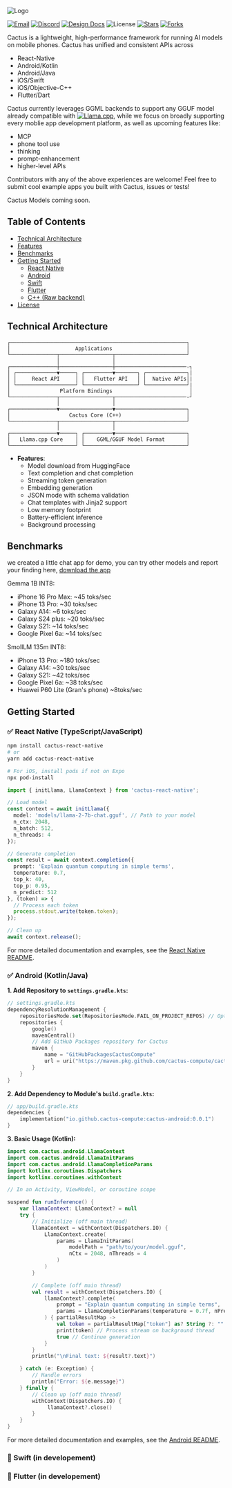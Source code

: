 ![Logo](assets/banner.jpg)

[![Email][gmail-shield]][gmail-url]
[![Discord][discord-shield]][discord-url]
[![Design Docs][docs-shield]][docs-url]
![License](https://img.shields.io/github/license/cactus-compute/cactus?style=for-the-badge)
[![Stars][stars-shield]][github-url]
[![Forks][forks-shield]][github-url]


[gmail-shield]: https://img.shields.io/badge/Gmail-red?style=for-the-badge&logo=gmail&logoColor=white
[gmail-url]: founders@cactuscompute.com

[linkedin-shield]: https://img.shields.io/badge/-LinkedIn-blue.svg?style=for-the-badge&logo=linkedin&colorB=blue
[linkedin-url]: https://www.linkedin.com/company/106281696

[discord-shield]: https://img.shields.io/badge/Discord-5865F2?style=for-the-badge&logo=discord&logoColor=white
[discord-url]: https://discord.gg/cBT6jcCF

[docs-shield]: https://img.shields.io/badge/Design_Docs-009485?style=for-the-badge&logo=readthedocs&logoColor=white
[docs-url]: https://deepwiki.com/cactus-compute/cactus

[website-shield]: https://img.shields.io/badge/Website-black?style=for-the-badge&logo=safari&logoColor=white
[website-url]: https://cactuscompute.com

[stars-shield]: https://img.shields.io/github/stars/cactus-compute/cactus?style=for-the-badge&color=yellow
[forks-shield]: https://img.shields.io/github/forks/cactus-compute/cactus?style=for-the-badge&color=blue
[issues-shield]: https://img.shields.io/github/issues/cactus-compute/cactus?style=for-the-badge
[prs-shield]: https://img.shields.io/github/issues-pr/cactus-compute/cactus?style=for-the-badge
[github-url]: https://github.com/cactus-compute/cactus

Cactus is a lightweight, high-performance framework for running AI models on mobile phones. Cactus has unified and consistent APIs across 
- React-Native
- Android/Kotlin
- Android/Java
- iOS/Swift
- iOS/Objective-C++
- Flutter/Dart

Cactus currently leverages GGML backends to support any GGUF model already compatible with [![Llama.cpp](https://img.shields.io/badge/Llama.cpp-000000?style=flat&logo=github&logoColor=white)](https://github.com/ggerganov/llama.cpp), while we focus on broadly supporting every moblie app development platform, as well as upcoming features like:

- MCP
- phone tool use
- thinking
- prompt-enhancement
- higher-level APIs

Contributors with any of the above experiences are welcome! Feel free to submit cool example apps you built with Cactus, issues or tests! 

Cactus Models coming soon.

## Table of Contents

- [Technical Architecture](#technical-architecture)
- [Features](#features)
- [Benchmarks](#benchmarks)
- [Getting Started](#getting-started)
  - [React Native](#react-native-shipped)
  - [Android](#android-currently-testing)
  - [Swift](#ios-in-developement)
  - [Flutter](#flutter-in-development)
  - [C++ (Raw backend)](#c-raw-backend)
- [License](#license)

## Technical Architecture

```
┌─────────────────────────────────────────────────────────┐
│                     Applications                        │
└───────────────┬─────────────────┬───────────────────────┘
                │                 │                
┌───────────────┼─────────────────┼───────────────────────-┐
│ ┌─────────────▼─────┐ ┌─────────▼───────┐ ┌─────────────┐|
│ │     React API     │ │   Flutter API   │ │  Native APIs│|
│ └───────────────────┘ └─────────────────┘ └─────────────┘|
│                Platform Bindings                         │
└───────────────┬─────────────────┬───────────────────────-┘
                │                 │                
┌───────────────▼─────────────────▼───────────────────────┐
│                   Cactus Core (C++)                     │
└───────────────┬─────────────────┬───────────────────────┘
                │                 │                
┌───────────────▼─────┐ ┌─────────▼───────────────────────┐
│   Llama.cpp Core    │ │    GGML/GGUF Model Format       │
└─────────────────────┘ └─────────────────────────────────┘
```
- **Features**:
  - Model download from HuggingFace 
  - Text completion and chat completion
  - Streaming token generation 
  - Embedding generation
  - JSON mode with schema validation
  - Chat templates with Jinja2 support
  - Low memory footprint
  - Battery-efficient inference
  - Background processing

## Benchmarks 

we created a little chat app for demo, you can try other models and report your finding here, [download the app](https://lnkd.in/dYGR54hn)

Gemma 1B INT8:
- iPhone 16 Pro Max: ~45 toks/sec
- iPhone 13 Pro: ~30 toks/sec
- Galaxy A14: ~6 toks/sec
- Galaxy S24 plus: ~20 toks/sec 
- Galaxy S21: ~14 toks/sec 
- Google Pixel 6a: ~14 toks/sec 

SmollLM 135m INT8: 
- iPhone 13 Pro: ~180 toks/sec
- Galaxy A14: ~30 toks/sec
- Galaxy S21: ~42 toks/sec
- Google Pixel 6a: ~38 toks/sec
- Huawei P60 Lite (Gran's phone) ~8toks/sec


## Getting Started

### ✅ React Native (TypeScript/JavaScript)

```bash
npm install cactus-react-native
# or
yarn add cactus-react-native

# For iOS, install pods if not on Expo
npx pod-install
```
```typescript
import { initLlama, LlamaContext } from 'cactus-react-native';

// Load model
const context = await initLlama({
  model: 'models/llama-2-7b-chat.gguf', // Path to your model
  n_ctx: 2048,
  n_batch: 512,
  n_threads: 4
});

// Generate completion
const result = await context.completion({
  prompt: 'Explain quantum computing in simple terms',
  temperature: 0.7,
  top_k: 40,
  top_p: 0.95,
  n_predict: 512
}, (token) => {
  // Process each token
  process.stdout.write(token.token);
});

// Clean up
await context.release();
```

For more detailed documentation and examples, see the [React Native README](react/README.md).

### ✅ Android (Kotlin/Java)

**1. Add Repository to `settings.gradle.kts`:**

```kotlin
// settings.gradle.kts
dependencyResolutionManagement {
    repositoriesMode.set(RepositoriesMode.FAIL_ON_PROJECT_REPOS) // Optional but recommended
    repositories {
        google()
        mavenCentral()
        // Add GitHub Packages repository for Cactus
        maven {
            name = "GitHubPackagesCactusCompute"
            url = uri("https://maven.pkg.github.com/cactus-compute/cactus")
        }
    }
}
```

**2. Add Dependency to Module's `build.gradle.kts`:**

```kotlin
// app/build.gradle.kts
dependencies {
    implementation("io.github.cactus-compute:cactus-android:0.0.1")
}
```

**3. Basic Usage (Kotlin):**

```kotlin
import com.cactus.android.LlamaContext
import com.cactus.android.LlamaInitParams
import com.cactus.android.LlamaCompletionParams
import kotlinx.coroutines.Dispatchers
import kotlinx.coroutines.withContext

// In an Activity, ViewModel, or coroutine scope

suspend fun runInference() {
    var llamaContext: LlamaContext? = null
    try {
        // Initialize (off main thread)
        llamaContext = withContext(Dispatchers.IO) {
            LlamaContext.create(
                params = LlamaInitParams(
                    modelPath = "path/to/your/model.gguf",
                    nCtx = 2048, nThreads = 4
                )
            )
        }

        // Complete (off main thread)
        val result = withContext(Dispatchers.IO) {
            llamaContext?.complete(
                prompt = "Explain quantum computing in simple terms",
                params = LlamaCompletionParams(temperature = 0.7f, nPredict = 512)
            ) { partialResultMap ->
                val token = partialResultMap["token"] as? String ?: ""
                print(token) // Process stream on background thread
                true // Continue generation
            }
        }
        println("\nFinal text: ${result?.text}")

    } catch (e: Exception) {
        // Handle errors
        println("Error: ${e.message}")
    } finally {
        // Clean up (off main thread)
        withContext(Dispatchers.IO) {
             llamaContext?.close()
        }
    }
}
```

For more detailed documentation and examples, see the [Android README](android/README.md).

### 🚧 Swift (in developement)

### 🚧 Flutter (in developement)

```
